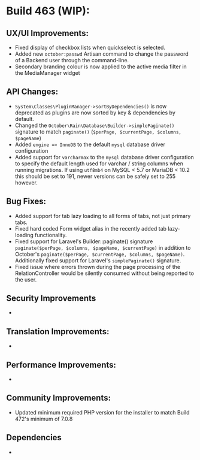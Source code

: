 # Build 463 (WIP):

## UX/UI Improvements:
- Fixed display of checkbox lists when quickselect is selected.
- Added new `october:passwd` Artisan command to change the password of a Backend user through the command-line.
- Secondary branding colour is now applied to the active media filter in the MediaManager widget

## API Changes:
- `System\Classes\PluginManager->sortByDependencies()` is now deprecated as plugins are now sorted by key & dependencies by default.
- Changed the `October\Rain\Database\Builder->simplePaginate()` signature to match `paginate()` (`$perPage, $currentPage, $columns, $pageName`)
- Added `engine => InnoDB` to the default `mysql` database driver configuration
- Added support for `varcharmax` to the `mysql` database driver configuration to specify the default length used for varchar / string columns when running migrations. If using `utf8mb4` on MySQL < 5.7 or MariaDB < 10.2 this should be set to 191, newer versions can be safely set to 255 however.

## Bug Fixes:
- Added support for tab lazy loading to all forms of tabs, not just primary tabs.
- Fixed hard coded Form widget alias in the recently added tab lazy-loading functionality.
- Fixed support for Laravel's Builder::paginate() signature `paginate($perPage, $columns, $pageName, $currentPage)` in addition to October's `paginate($perPage, $currentPage, $columns, $pageName)`. Additionally fixed support for Laravel's `simplePaginate()` signature.
- Fixed issue where errors thrown during the page processing of the RelationController would be silently consumed without being reported to the user.

## Security Improvements
-

## Translation Improvements:
-

## Performance Improvements:
-

## Community Improvements:
- Updated minimum required PHP version for the installer to match Build 472's minimum of 7.0.8

## Dependencies
-
